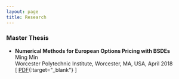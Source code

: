 ```yaml
---
layout: page
title: Research
---
```


### Master Thesis
* **Numerical Methods for European Options Pricing with BSDEs**  
Ming Min  
Worcester Polytechnic Institute, Worcester, MA, USA, April 2018  
\[ [PDF](thesis_template.pdf){:target="_blank"} \]


